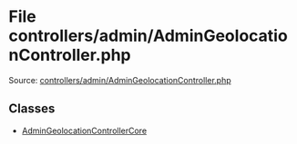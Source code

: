 File controllers/admin/AdminGeolocationController.php
=========

Source: [controllers/admin/AdminGeolocationController.php](https://github.com/PrestaShop/PrestaShop/blob/1.6.1.2/controllers/admin/AdminGeolocationController.php)


Classes
-------

* [AdminGeolocationControllerCore](class.AdminGeolocationControllerCore.md)

